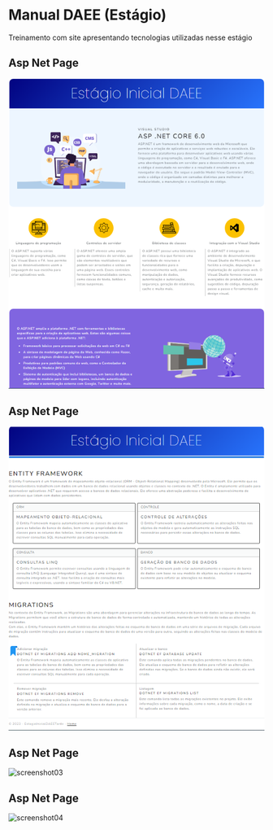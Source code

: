 # Manual DAEE (Estágio)
Treinamento com site apresentando tecnologias utilizadas nesse estágio
## Asp Net Page
![screenshot01](https://github.com/RianCarlos99/Manual_DAEE/blob/master/Screenshots/aspNet.png)
## Asp Net Page
![screenshot02](https://github.com/RianCarlos99/Manual_DAEE/blob/master/Screenshots/EntityFrameWork.png)
## Asp Net Page
![screenshot03](https://github.com/RianCarlos99/Manual_DAEE/Screenshots/MVC.png)
## Asp Net Page
![screenshot04](https://github.com/RianCarlos99/Manual_DAEE/Screenshots/Jquery.png)
